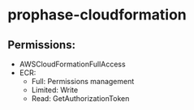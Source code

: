 # prophase-cloudformation

## Permissions:
- AWSCloudFormationFullAccess
- ECR:
  - Full: Permissions management 
  - Limited: Write
  - Read: GetAuthorizationToken

